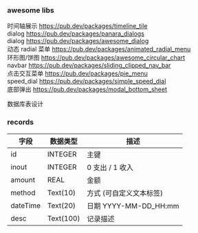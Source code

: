 ### awesome libs

时间轴展示 https://pub.dev/packages/timeline_tile  
dialog https://pub.dev/packages/panara_dialogs  
dialog https://pub.dev/packages/awesome_dialog  
动态 radial 菜单 https://pub.dev/packages/animated_radial_menu  
环形图/饼图 https://pub.dev/packages/awesome_circular_chart  
navbar https://pub.dev/packages/sliding_clipped_nav_bar  
点击交互菜单 https://pub.dev/packages/pie_menu  
speed_dial https://pub.dev/packages/simple_speed_dial  
底部弹出 https://pub.dev/packages/modal_bottom_sheet

数据库表设计

### records

| 字段       | 数据类型      | 描述                  |
|----------|-----------|---------------------|
| id       | INTEGER   | 主键                  |
| inout    | INTEGER   | 0 支出 / 1 收入         |
| amount   | REAL      | 金额                  |
| method   | Text(10)  | 方式 (可自定义文本标签)       |
| dateTime | Text(20)  | 日期 YYYY-MM-DD_HH:mm |
| desc     | Text(100) | 记录描述                |